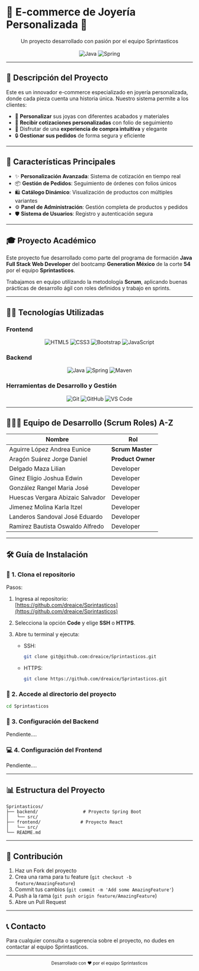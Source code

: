 # 💎 E-commerce de Joyería Personalizada 💎

 

<div align="center">
 Un proyecto desarrollado con pasión por el equipo Sprintasticos <br><br>
  <img src="https://img.shields.io/badge/Java-ED8B00?style=for-the-badge&logo=java&logoColor=white" alt="Java"/>
  <img src="https://img.shields.io/badge/Spring-6DB33F?style=for-the-badge&logo=spring&logoColor=white" alt="Spring"/>
</div>

---

## 📝 Descripción del Proyecto

Este es un innovador e-commerce especializado en joyería personalizada, donde cada pieza cuenta una historia única. Nuestro sistema permite a los clientes:

- 🎨 **Personalizar** sus joyas con diferentes acabados y materiales
- 💎 **Recibir cotizaciones personalizadas** con folio de seguimiento
- 📱 Disfrutar de una **experiencia de compra intuitiva** y elegante
- 🔒 **Gestionar sus pedidos** de forma segura y eficiente

---

## 🎯 Características Principales

- ✨ **Personalización Avanzada**: Sistema de cotización en tiempo real
- 📦 **Gestión de Pedidos**: Seguimiento de órdenes con folios únicos
- 🛍️ **Catálogo Dinámico**: Visualización de productos con múltiples variantes
- ⚙️ **Panel de Administración**: Gestión completa de productos y pedidos
- 🛡️ **Sistema de Usuarios**: Registro y autenticación segura

---

## 🎓 Proyecto Académico

Este proyecto fue desarrollado como parte del programa de formación **Java Full Stack Web Developer** del bootcamp **Generation México** de la corte **54** por el equipo **Sprintasticos**.

Trabajamos en equipo utilizando la metodología **Scrum**, aplicando buenas prácticas de desarrollo ágil con roles definidos y trabajo en sprints.

---

## 👨‍💻 Tecnologías Utilizadas

### Frontend
<div align="center">
  <img src="https://img.shields.io/badge/HTML5-E34F26?style=for-the-badge&logo=html5&logoColor=white" alt="HTML5"/>
  <img src="https://img.shields.io/badge/CSS3-1572B6?style=for-the-badge&logo=css3&logoColor=white" alt="CSS3"/>
  <img src="https://img.shields.io/badge/Bootstrap-563D7C?style=for-the-badge&logo=bootstrap&logoColor=white" alt="Bootstrap"/>
  <img src="https://img.shields.io/badge/JavaScript-F7DF1E?style=for-the-badge&logo=javascript&logoColor=black" alt="JavaScript"/>
</div>

### Backend
<div align="center">
  <img src="https://img.shields.io/badge/Java-ED8B00?style=for-the-badge&logo=java&logoColor=white" alt="Java"/>
  <img src="https://img.shields.io/badge/Spring-6DB33F?style=for-the-badge&logo=spring&logoColor=white" alt="Spring"/>
  <img src="https://img.shields.io/badge/Maven-C71A36?style=for-the-badge&logo=apache-maven&logoColor=white" alt="Maven"/>
</div>

### Herramientas de Desarrollo y Gestión
<div align="center">
  <img src="https://img.shields.io/badge/Git-F05032?style=for-the-badge&logo=git&logoColor=white" alt="Git"/>
  <img src="https://img.shields.io/badge/GitHub-100000?style=for-the-badge&logo=github&logoColor=white" alt="GitHub"/>
  <img src="https://img.shields.io/badge/VS_Code-007ACC?style=for-the-badge&logo=visual-studio-code&logoColor=white" alt="VS Code"/>
</div>

---

## 🧑‍🤝‍🧑 Equipo de Desarrollo (Scrum Roles) A-Z

| Nombre                           | Rol             |
|----------------------------------|------------------|
| Aguirre López Andrea Eunice      | **Scrum Master** |
| Aragón Suárez Jorge Daniel       | **Product Owner**|
| Delgado Maza Lilian              | Developer        |
| Ginez Eligio Joshua Edwin        | Developer        |
| González Rangel Maria José       | Developer        |
| Huescas Vergara Abizaic Salvador | Developer        |
| Jimenez Molina Karla Itzel       | Developer        |
| Landeros Sandoval José Eduardo   | Developer        |
| Ramirez Bautista Oswaldo Alfredo | Developer        |

---

## 🛠️ Guía de Instalación

### 🔁 1. Clona el repositorio

Pasos:

1. Ingresa al repositorio:  
   [https://github.com/dreaice/Sprintasticos](https://github.com/dreaice/Sprintasticos)

2. Selecciona la opción **Code** y elige **SSH** o **HTTPS**.

3. Abre tu terminal y ejecuta:

   - SSH:
     ```bash
     git clone git@github.com:dreaice/Sprintasticos.git
     ```

   - HTTPS:
     ```bash
     git clone https://github.com/dreaice/Sprintasticos.git
     ```

### 📁 2. Accede al directorio del proyecto

```bash
cd Sprintasticos
```

### 🚀 3. Configuración del Backend

Pendiente....

### 💻 4. Configuración del Frontend

Pendiente....

---

## 📊 Estructura del Proyecto

```
Sprintasticos/
├── backend/                 # Proyecto Spring Boot
│   └── src/
├── frontend/               # Proyecto React
│   └── src/
└── README.md
```

---

## 🤝 Contribución

1. Haz un Fork del proyecto
2. Crea una rama para tu feature (`git checkout -b feature/AmazingFeature`)
3. Commit tus cambios (`git commit -m 'Add some AmazingFeature'`)
4. Push a la rama (`git push origin feature/AmazingFeature`)
5. Abre un Pull Request

---

## 📞 Contacto

Para cualquier consulta o sugerencia sobre el proyecto, no dudes en contactar al equipo Sprintasticos.

---

<div align="center">
  <sub>Desarrollado con ❤️ por el equipo Sprintasticos</sub>
</div>
